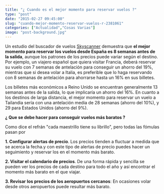 ```yaml
---
title: "¿ Cuando es el mejor momento para reservar vuelos ?"
type: "post"
date: "2015-02-27 09:45:00"
slug: "cuando-mejor-momento-reservar-vuelos-r-2381061"
categories: ["Actualidad","Cosas Varias"]
image: "post-background.jpg"
---
```


 Un estudio del buscador de vuelos [Skyscanner](http://www.skyscanner.es/) demuestra que **el mejor momento para reservar los vuelos desde España es 8 semanas antes de la salida**, aunque los patrones de los precios puede variar según el destino. Por ejemplo, un viajero español que quiera visitar Francia, deberá reservar su vuelo con 7 semanas de antelación para conseguir un ahorro del 19%, mientras que si desea volar a Italia, es preferible que lo haga reservando con 8 semanas de antelación para ahorrarse hasta un 16% en sus billetes.

 Los billetes más económicos a Reino Unido se encuentran generalmente 13 semanas antes de la salida, lo que implicaría un ahorro del 16%. En cuanto a los destinos de larga distancia, el mejor momento para reservar un vuelo a Tailandia sería con una antelación media de 28 semanas (ahorro del 10%), y 29 para Estados Unidos (ahorro del 9%).

 **¿ Que se debe hacer para conseguir vuelos más baratos ?**

 Como dice el refrán "cada maestrillo tiene su librillo", pero todas las fómulas pasan por

 **1. Configurar alertas de precio**. Los precios tienden a fluctuar a medida que se acerca la fecha.y con este tipo de alertas de precio puedes hacer un seguimiento y reservar los en el momento más barato.

  **2. Visitar el calendario de precios**. De una forma rápida y sencilla se pueden ver los precios de cada destino para todo el año y así encontrar el momento más barato en el que viajar.

 **3. Revisar**  **los precios de los aeropuertos cercanos**: En ocasiones volar desde otros aeropuertos puede resultar más barato.